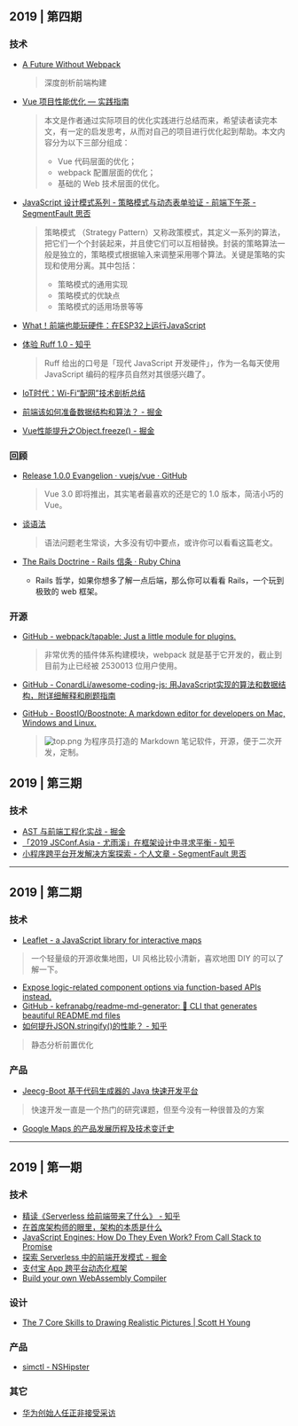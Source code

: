 ## 2019 | 第四期

### 技术

* [A Future Without Webpack](https://www.pika.dev/blog/pika-web-a-future-without-webpack)
  > 深度剖析前端构建
* [Vue 项目性能优化 — 实践指南](https://mp.weixin.qq.com/s/qgOJmA1dxB2wor6_fk8yxg)

  >本文是作者通过实际项目的优化实践进行总结而来，希望读者读完本文，有一定的启发思考，从而对自己的项目进行优化起到帮助。本文内容分为以下三部分组成：
  > * Vue 代码层面的优化；
  > * webpack 配置层面的优化；
  > * 基础的 Web 技术层面的优化。
* [JavaScript 设计模式系列 - 策略模式与动态表单验证 - 前端下午茶 - SegmentFault 思否](https://segmentfault.com/a/1190000020135987)
  > 策略模式 （Strategy Pattern）又称政策模式，其定义一系列的算法，把它们一个个封装起来，并且使它们可以互相替换。封装的策略算法一般是独立的，策略模式根据输入来调整采用哪个算法。关键是策略的实现和使用分离。其中包括：
  > * 策略模式的通用实现
  > * 策略模式的优缺点
  > * 策略模式的适用场景等等

* [What！前端也能玩硬件：在ESP32上运行JavaScript](https://mp.weixin.qq.com/s/PRwepmO5haBEn1Wzkt3foQ)
* [体验 Ruff 1.0 - 知乎](https://zhuanlan.zhihu.com/p/20884629?utm_source=wechat_session&utm_medium=social&s_s_i=1EBZLXOUHU7E9aCWcxW019ic5xEnhTF2LhAI3QGcAxc%3D&s_r=1&from=groupmessage&isappinstalled=0)
  > Ruff 给出的口号是「现代 JavaScript 开发硬件」，作为一名每天使用 JavaScript 编码的程序员自然对其很感兴趣了。
* [IoT时代：Wi-Fi“配网”技术剖析总结](https://mp.weixin.qq.com/s/ub6HSB0nWsxQFx2huKHMDQ)
* [前端该如何准备数据结构和算法？ - 掘金](https://juejin.im/post/5d5b307b5188253da24d3cd1)

* [Vue性能提升之Object.freeze() - 掘金](https://juejin.im/post/5d5e89aee51d453bdb1d9b61)

### 回顾

* [Release 1.0.0 Evangelion · vuejs/vue · GitHub](https://github.com/vuejs/vue/releases/tag/1.0.0)
  > Vue 3.0 即将推出，其实笔者最喜欢的还是它的 1.0 版本，简洁小巧的 Vue。

* [谈语法](http://www.yinwang.org/blog-cn/2013/03/08/on-syntax)
  > 语法问题老生常谈，大多没有切中要点，或许你可以看看这篇老文。

* [The Rails Doctrine - Rails 信条 · Ruby China](https://ruby-china.org/wiki/the-rails-doctrine)
  * Rails 哲学，如果你想多了解一点后端，那么你可以看看 Rails，一个玩到极致的 web 框架。

### 开源

* [GitHub - webpack/tapable: Just a little module for plugins.](https://github.com/webpack/tapable)
  > 非常优秀的插件体系构建模块，webpack 就是基于它开发的，截止到目前为止已经被 2530013 位用户使用。

* [GitHub - ConardLi/awesome-coding-js: 用JavaScript实现的算法和数据结构，附详细解释和刷题指南](https://github.com/ConardLi/awesome-coding-js)
* [GitHub - BoostIO/Boostnote: A markdown editor for developers on Mac, Windows and Linux.](https://github.com/BoostIO/Boostnote)
  > ![top.png](https://github.com/BoostIO/Boostnote/raw/master/resources/repository/top.png)
  > 为程序员打造的 Markdown 笔记软件，开源，便于二次开发，定制。

## 2019 | 第三期

### 技术

* [AST 与前端工程化实战 - 掘金](https://juejin.im/post/5d50d1d9f265da03aa25607b)
* [「2019 JSConf.Asia - 尤雨溪」在框架设计中寻求平衡 - 知乎](https://zhuanlan.zhihu.com/p/76622839)
* [小程序跨平台开发解决方案探索 - 个人文章 - SegmentFault 思否](https://segmentfault.com/a/1190000019940902)

<HR>

## 2019 | 第二期

### 技术

- [Leaflet - a JavaScript library for interactive maps](https://leafletjs.com/)
> 一个轻量级的开源收集地图，UI 风格比较小清新，喜欢地图 DIY 的可以了解一下。

- [Expose logic-related component options via function-based APIs instead.](https://github.com/vuejs/rfcs/blob/function-apis/active-rfcs/0000-function-api.md)
- [GitHub - kefranabg/readme-md-generator: 📄 CLI that generates beautiful README.md files](https://github.com/kefranabg/readme-md-generator)
- [如何提升JSON.stringify()的性能？ - 知乎](https://zhuanlan.zhihu.com/p/68183339)
> 静态分析前置优化


### 产品

- [Jeecg-Boot 基于代码生成器的 Java 快速开发平台](https://mp.weixin.qq.com/s/eEh37wPYDDIY5G-m5Vo9bw)
> 快速开发一直是一个热门的研究课题，但至今没有一种很普及的方案

- [Google Maps 的产品发展历程及技术变迁史](https://mp.weixin.qq.com/s?__biz=MzA3MDMwOTcwMg==&mid=2650006958&idx=1&sn=7f91d56c1ae69bb17b75fdad6ccfaf8a)

<HR>

## 2019 | 第一期

### 技术

- [精读《Serverless 给前端带来了什么》 - 知乎](https://zhuanlan.zhihu.com/p/58877583)
- [在首席架构师的眼里，架构的本质是什么](https://maimai.cn/article/detail?fid=1251213962&efid=yGS-_lNQoENXsmAEPnoDvQ)
- [JavaScript Engines: How Do They Even Work? From Call Stack to Promise](https://www.valentinog.com/blog/engines/)
- [探索 Serverless 中的前端开发模式 - 掘金](https://juejin.im/post/5cdc3dc2e51d453b6c1d9d3a)
- [支付宝 App 跨平台动态化框架](https://mp.weixin.qq.com/s?__biz=MzIyMjQ0MTU0NA==&mid=2247489320&idx=1&sn=125159513f9f5a5a6b90cbcdaf4eacfe)
- [Build your own WebAssembly Compiler](https://blog.scottlogic.com/2019/05/17/webassembly-compiler.html)

### 设计

- [The 7 Core Skills to Drawing Realistic Pictures | Scott H Young](https://www.scotthyoung.com/blog/2019/04/17/7-realistic-drawing-skills/)

### 产品

- [simctl - NSHipster](https://nshipster.com/simctl/)

### 其它

- [华为创始人任正非接受采访](https://mp.weixin.qq.com/s/r0DhDJezHTD7KLdL9_5KNQ)
